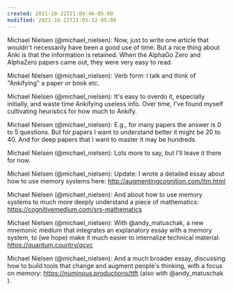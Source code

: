 ```yaml
---
created: 2021-10-22T21:04:46-05:00
modified: 2021-10-22T21:05:32-05:00
---
```


Michael Nielsen (@michael_nielsen): Now, just to write one article that wouldn't necessarily have been a good use of time. But a nice thing about Anki is that the information is retained. When the AlphaGo Zero and AlphaZero papers came out, they were very easy to read.

Michael Nielsen (@michael_nielsen): Verb form: I talk and think of "Ankifying" a paper or book etc.

Michael Nielsen (@michael_nielsen): It's easy to overdo it, especially initially, and waste time Ankifying useless info. Over time, I've found myself cultivating heuristics for how much to Ankify.

Michael Nielsen (@michael_nielsen): E.g., for many papers the answer is 0 to 5 questions. But for papers I want to understand better it might be 20 to 40. And for deep papers that I want to master it may be hundreds.

Michael Nielsen (@michael_nielsen): Lots more to say, but I'll leave it there for now.

Michael Nielsen (@michael_nielsen): Update: I wrote a detailed essay about how to use memory systems here: http://augmentingcognition.com/ltm.html

Michael Nielsen (@michael_nielsen): And about how to use memory systems to much more deeply understand a piece of mathematics: https://cognitivemedium.com/srs-mathematics

Michael Nielsen (@michael_nielsen): With @andy_matuschak, a new mnemonic medium that integrates an explanatory essay with a memory system, to (we hope) make it much easier to internalize technical material: https://quantum.country/qcvc

Michael Nielsen (@michael_nielsen): And a much broader essay, discussing how to build tools that change and augment people's thinking, with a focus on memory: https://numinous.productions/ttft (also with @andy_matuschak ).

